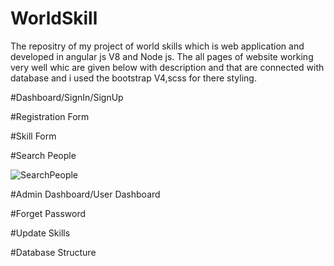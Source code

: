 # WorldSkill
The repositry of my project of world skills which is web application and developed in angular js V8 and Node js.
The all pages of website working very well whic are given below with description and that are connected with database
and i used the bootstrap V4,scss for there styling.

#Dashboard/SignIn/SignUp

#Registration Form

#Skill Form

#Search People

![SearchPeople](https://user-images.githubusercontent.com/66254986/83443266-e7260400-a462-11ea-962f-a4fedef791bc.PNG)


#Admin Dashboard/User Dashboard

#Forget Password

#Update Skills

#Database Structure
